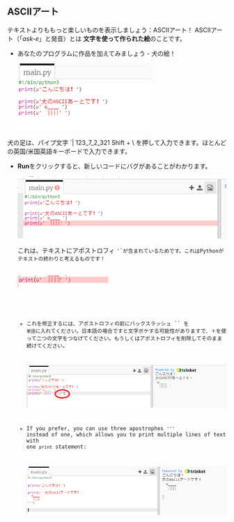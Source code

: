 ## ASCIIアート

テキストよりももっと楽しいものを表示しましょう：ASCIIアート！ ASCIIアート（「*ask-e*」と発音）とは **文字を使って作られた絵**のことです。

+ あなたのプログラムに作品を加えてみましょう - 犬の絵！
    
    ![スクリーンショット](images/me-dog.png)

犬の足は、パイプ文字 `| 123_7_2_321 Shift + \ </kbd> を押して入力できます。ほとんどの英国/米国英語キーボードで入力できます。</p>

<ul>
<li><p><strong>Run</strong>をクリックすると、新しいコードにバグがあることがわかります。</p>

<p><img src="images/me-dog-bug.png" alt="スクリーンショット" /></p>

<p>これは、テキストにアポストロフィ <code>'`が含まれているためです。これはPythonがテキストの終わりと考えるものです！

![スクリーンショット](images/me-dog-quote.png)</li> 

+ これを修正するには、アポストロフィの前にバックスラッシュ `` を `単語`に入れてください。日本語の場合ですと文字ボケする可能性がありますで、＋を使って二つの文字をつなげてください。もうしくはアポストロフィを削除してそのまま続けてください。 
    
    ![スクリーンショット](images/me-dog-bug-fix.png)

+ If you prefer, you can use three apostrophes `'''` instead of one, which allows you to print multiple lines of text with one `print` statement:
    
    ![スクリーンショット](images/me-dog-triple-quote.png)</ul>